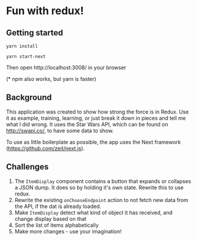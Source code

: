 # Fun with redux!
## Getting started
`yarn install`

`yarn start-next`

Then open http://localhost:3008/ in your browser

(* npm also works, but yarn is faster)

## Background
This application was created to show how strong the force is in Redux. Use it as example, training, learning, or just break it down 
in pieces and tell me what I did wrong. It uses the Star Wars API, which can be found on http://swapi.co/, to have some data to show.

To use as little boilerplate as possible, the app uses the Next framework (https://github.com/zeit/next.js).

## Challenges
1. The `ItemDisplay` component contains a button that expands or collapses a JSON dump. It does so by holding it's own state.
Rewrite this to use redux. 
2. Rewrite the existing `onChooseEndpoint` action to not fetch new data from the API, if the dat is already loaded.
3. Make `ItemDisplay` detect what kind of object it has received, and change display based on that
4. Sort the list of items alphabetically
5. Make more changes - use your imagination!
